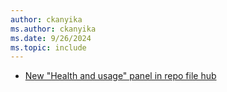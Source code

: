```yaml
---
author: ckanyika
ms.author: ckanyika
ms.date: 9/26/2024
ms.topic: include
---
```


- [New "Health and usage" panel in repo file hub ](#new-health-and-usage-panel-in-repo-file-hub)
